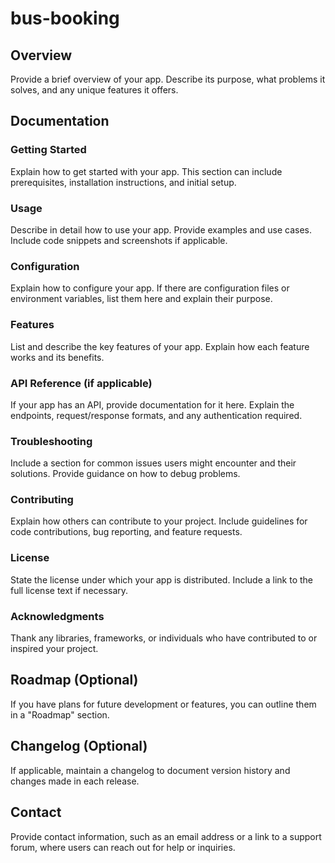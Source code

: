 # bus-booking

## Overview

Provide a brief overview of your app. Describe its purpose, what problems it solves, and any unique features it offers.

## Documentation

### Getting Started

Explain how to get started with your app. This section can include prerequisites, installation instructions, and initial setup.

### Usage

Describe in detail how to use your app. Provide examples and use cases. Include code snippets and screenshots if applicable.

### Configuration

Explain how to configure your app. If there are configuration files or environment variables, list them here and explain their purpose.

### Features

List and describe the key features of your app. Explain how each feature works and its benefits.

### API Reference (if applicable)

If your app has an API, provide documentation for it here. Explain the endpoints, request/response formats, and any authentication required.

### Troubleshooting

Include a section for common issues users might encounter and their solutions. Provide guidance on how to debug problems.

### Contributing

Explain how others can contribute to your project. Include guidelines for code contributions, bug reporting, and feature requests.

### License

State the license under which your app is distributed. Include a link to the full license text if necessary.

### Acknowledgments

Thank any libraries, frameworks, or individuals who have contributed to or inspired your project.

## Roadmap (Optional)

If you have plans for future development or features, you can outline them in a "Roadmap" section.

## Changelog (Optional)

If applicable, maintain a changelog to document version history and changes made in each release.

## Contact

Provide contact information, such as an email address or a link to a support forum, where users can reach out for help or inquiries.
